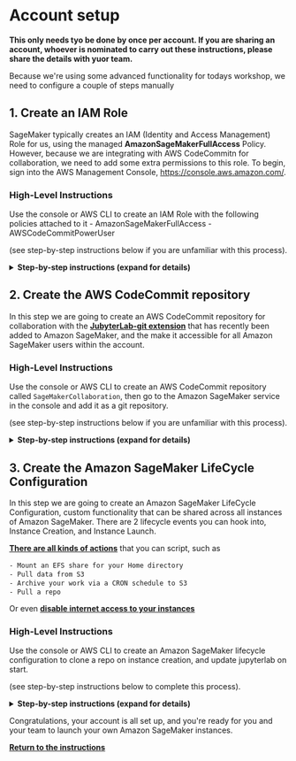 
# Account setup

**This only needs tyo be done by once per account. If you are sharing an account, whoever is nominated to carry out these instructions, please share the details with yuor team.**

Because we're using some advanced functionality for todays workshop, we need to configure a couple of steps manually

## 1. Create an IAM Role

SageMaker typically creates an IAM (Identity and Access Management) Role for us, using the managed **AmazonSageMakerFullAccess** Policy. 
However, because we are integrating with AWS CodeCommitn for collaboration, we need to add some extra permissions to this role.
To begin, sign into the AWS Management Console, https://console.aws.amazon.com/.

### High-Level Instructions

Use the console or AWS CLI to create an IAM Role with the following policies attached to it
    - AmazonSageMakerFullAccess
    - AWSCodeCommitPowerUser

(see step-by-step instructions below if you are unfamiliar with this process).

<details>
<summary><strong>Step-by-step instructions (expand for details)</strong></summary><p>

1. In the AWS Management Console, choose **Services** then select **IAM** under Storage.

1. Click on Roles on the left hand menu

1. Leave AWS Service selected, select SageMaker and click Next.
![Type of Role](./images/SM-Role-1.png)

1. You will see the AmazonSageMakerFullAccess policy has been selected for the role. Click Next
![Full Access](./images/SM-Role-2.png)

1. Leave the Tags empty, and click Next
![Tags](./images/SM-Role-3.png)

1. Give the role the name `SageMakerCodeCommit` and click Next
![Role Name](./images/SM-Role-4.png)

1. You will see that the role has been created for you. Click on its name in the creation message.
![Role created](./images/SM-Role-5.png)

1. You will be shown the Role Summary page. Click the **Attach Policies** button
![Attach Policies](./images/SM-Role-6.png)

1. In the filter box type `codecommit` and it will filter the list of available policies. 

1. Select AwsCodeCommitPowerUser and click **Attach Policy**
![Policy Attached](./images/SM-Role-7.png)

1. You will be taken back to the summary page, with a confirmation that the policy has been attached.
![Role Summary](./images/SM-Role-8.png)

1. Make a note of the **Role ARN**, and send it to anyone sharing the account with you, along with the Role Name

</p></details>

## 2. Create the AWS CodeCommit repository

In this step we are going to create an AWS CodeCommit repository for collaboration with the [**JubyterLab-git extension**](https://github.com/jupyterlab/jupyterlab-git) that has recently been added to Amazon SageMaker, and the make it accessible for all Amazon SageMaker users within the account.

### High-Level Instructions

Use the console or AWS CLI to create an AWS CodeCommit repository called `SageMakerCollaboration`, then go to the Amazon SageMaker service in the console and add it as a git repository.

(see step-by-step instructions below if you are unfamiliar with this process).

<details>
<summary><strong>Step-by-step instructions (expand for details)</strong></summary><p>

1. Make sure you are on the AWS Management Console home page.  In the **Find Services** search box, type **CodeCommit**.  The search result list will populate with CodeCommit, which you should now click.  This will bring you to the AWS CodeCommit console homepage.

1. Press the **Create Repository** button
![Create Repository](./images/CC-1.png)

1. Enter the name `SageMakerCollaboration` as the repository name, and click **Next**
![Name Repository](./images/CC-2.png)

1. Your repository will be created, and you will see the connections information. You can ignore this as we will be working within the Amazon SageMaker environment, using the permissions that you created in the previous step.
![Repository Created](./images/CC-3.png)

1. Scroll to the bottom of the page and click the **Create File** button
![Add File](./images/CC-4.png)

1. For the contents of the file, put `# SageMaker collaboration demo`
1. For the filename, use README.md
1. Add your name and email address
1. Add a commit message, like `Initial commit`
1. Click **Commit Changes**
![Commit File](./images/CC-5.png)

1. You will see your newly committed file rendered for you
![File added](./images/CC-6.png) 

1. In the Services menu, type SageMaker and browse to the Amazon SageMaker console.
1. From the left hand menu select **Git repositories**
1. You will see a list of your added repositories, possibly empty
![Repository List](./images/CC-7.png)
1. Click **Add repository**
1. Make sure that CodeCommit is selected. For a detailed walkthrough of adding a github repository please follow this how to.
![Adding a github Repo](https://aws.amazon.com/blogs/machine-learning/amazon-sagemaker-notebooks-now-support-git-integration-for-increased-persistence-collaboration-and-reproducibility/)
1. Select the SageMakerCollaboration repo, and the master branch
1. You can choose to give it a shorter alias if you wish, or stick with `SageMakerCollaboration`
![Repo Setup](./images/CC-8.png)
1. Click **Add repository**
1. You will see the confirmation that the `SageMakerCollaboration` repository has been made available to all users of Amazon SageMaker.
![Repo Confirmed](./images/CC-9.png)

</p></details>

## 3. Create the Amazon SageMaker LifeCycle Configuration

In this step we are going to create an Amazon SageMaker LifeCycle Configuration, custom functionality that can be shared across all instances of Amazon SageMaker.
There are 2 lifecycle events you can hook into, Instance Creation, and Instance Launch. 

[**There are all kinds of actions**](https://aws.amazon.com/blogs/machine-learning/how-to-use-common-workflows-on-amazon-sagemaker-notebook-instances/) that you can script, such as 

    - Mount an EFS share for your Home directory
    - Pull data from S3
    - Archive your work via a CRON schedule to S3
    - Pull a repo

Or even [**disable internet access to your instances**](https://aws.amazon.com/blogs/machine-learning/customize-your-amazon-sagemaker-notebook-instances-with-lifecycle-configurations-and-the-option-to-disable-internet-access/)

### High-Level Instructions

Use the console or AWS CLI to create an Amazon SageMaker lifecycle configuration to clone a repo on instance creation, and update jupyterlab on start.

(see step-by-step instructions below to complete this process).

<details>
<summary><strong>Step-by-step instructions (expand for details)</strong></summary><p>

1. Click on **Lifecycle configurations** from the left hand menu, and you will be taken to the list of available Configurations. This could be empty.
![Lifecycle List](./images/LC-1.png)
1. Click on **Create configuration**
1. For **name** enter `SageMakerLCCDemo`
1. Whilst the **Start notebook** tab is selected, enter
```
#!/bin/bash

set -e

pip install --upgrade jupyterlab
pip install --upgrade jupyterlab-git
```
![Start Notebook](./images/LC-2.png)
1. Click to the **Create notebook** tab, and enter
```
#!/bin/bash

set -e

cd /home/ec2-user/SageMaker
git clone https://github.com/podulator/amazon-sagemaker-workshop.git
cd amazon-sagemaker-workshop
git checkout dh
```
![Create Notebook](./images/LC-3.png)

1. Click on **Create configuration**, and you will be taken back to the list of Configurations, with your new one shown.

![Configuration Created](./images/LC-4.png)

</p></details>

Congratulations, your account is all set up, and you're ready for you and your team to launch your own Amazon SageMaker instances.

[**Return to the instructions**](../README.md)
